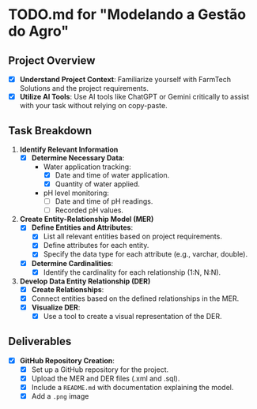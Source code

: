 # TODO.md for "Modelando a Gestão do Agro"

## Project Overview
- [x] **Understand Project Context**: Familiarize yourself with FarmTech Solutions and the project requirements.
- [x] **Utilize AI Tools**: Use AI tools like ChatGPT or Gemini critically to assist with your task without relying on copy-paste.

## Task Breakdown

1. **Identify Relevant Information**
   - [x] **Determine Necessary Data**:
     - Water application tracking:
       - [x] Date and time of water application.
       - [x] Quantity of water applied.
     - pH level monitoring:
       - [ ] Date and time of pH readings.
       - [ ] Recorded pH values.
  
2. **Create Entity-Relationship Model (MER)**
   - [x] **Define Entities and Attributes**:
     - [x] List all relevant entities based on project requirements.
     - [x] Define attributes for each entity.
     - [x] Specify the data type for each attribute (e.g., varchar, double).
   - [x] **Determine Cardinalities**:
     - [x] Identify the cardinality for each relationship (1:N, N:N).

3. **Develop Data Entity Relationship (DER)**
   - [x] **Create Relationships**:
    - [x] Connect entities based on the defined relationships in the MER.
   - [x] **Visualize DER**:
     - [x] Use a tool to create a visual representation of the DER.

## Deliverables

- [x] **GitHub Repository Creation**:
  - [x] Set up a GitHub repository for the project.
  - [x] Upload the MER and DER files (.xml and .sql).
  - [x] Include a `README.md` with documentation explaining the model.
  - [x] Add a `.png` image 
